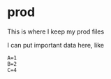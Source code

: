 # prod
This is where I keep my prod files

I can put important data here, like

```
A=1
B=2
C=4
```
